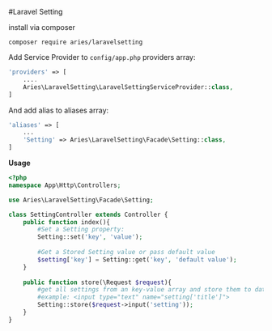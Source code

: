 #Laravel Setting

install via composer

`composer require aries/laravelsetting`

Add Service Provider to `config/app.php` providers array:
```php
'providers' => [
    ....
    Aries\LaravelSetting\LaravelSettingServiceProvider::class,
]
```

And add alias to aliases array:
```php
'aliases' => [
    ...
    'Setting' => Aries\LaravelSetting\Facade\Setting::class,
]
```

**Usage**
```php
<?php
namespace App\Http\Controllers;

use Aries\LaravelSetting\Facade\Setting;

class SettingController extends Controller {
    public function index(){
        #Set a Setting property:
        Setting::set('key', 'value');
        
        #Get a Stored Setting value or pass default value
        $setting['key'] = Setting::get('key', 'default value');
    }
    
    public function store(\Request $request){
        #get all settings from an key-value array and store them to database
        #example: <input type="text" name="setting['title']">
        Setting::store($request->input('setting'));
    }
}
```